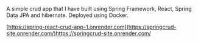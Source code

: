 A simple crud app that I have built using Spring Framework, React, Spring Data JPA and hibernate. 
Deployed using Docker.

[https://spring-react-crud-app-1.onrender.com](https://springcrud-site.onrender.com/)https://springcrud-site.onrender.com/
